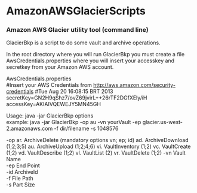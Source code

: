 AmazonAWSGlacierScripts
=======================

### Amazon AWS Glacier utility tool (command line)

GlacierBkp is a script to do some vault and archive operations.  

In the root directory where you will run GlacierBkp you must create a file AwsCredentials.properties where you will insert your accesskey and secretkey from your Amazon AWS account.

AwsCredentials.properties  
  #Insert your AWS Credentials from http://aws.amazon.com/security-credentials
  #Tue Aug 20 16:08:15 BRT 2013
  secretKey=GN2H9qShz7/ovZ69jvirL++26rTF2DGfXEly/iH
  accessKey=AKIAIVQEWEJY5MN45GH

Usage: java -jar GlacierBkp options  
example: java -jar GlacierBkp -op au -vn yourVault -ep glacier.us-west-2.amazonaws.com -f dir/filename -s 1048576

-op <arg>
ar. ArchiveDelete (mandatory options vn; ep; id)
ad. ArchiveDownload (1;2;3;5)
au. ArchiveUpload (1;2;4;6)
vi. VaultInventory (1;2)
vc. VaultCreate (1;2)
vd. VaultDescribe (1;2)
vl. VaultList (2)
vr. VaultDelete (1;2)
-vn Vault Name  
-ep End Point  
-id ArchiveId  
-f File Path  
-s Part Size  
